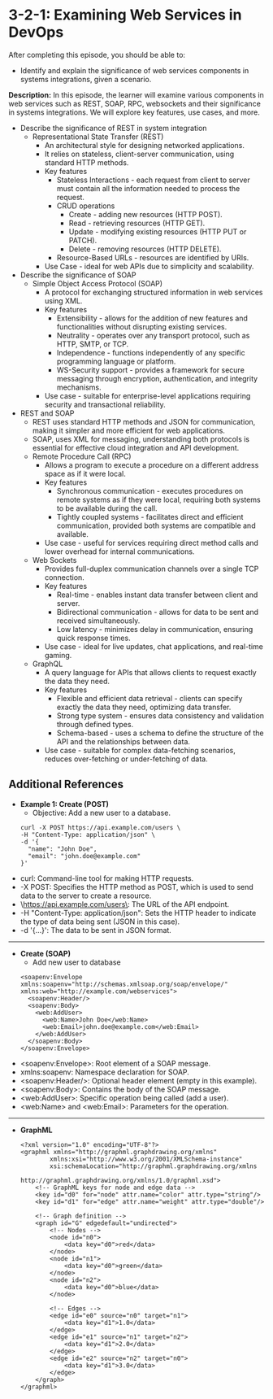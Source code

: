 # 3-2-1: Examining Web Services in DevOps

After completing this episode, you should be able to:

+ Identify and explain the significance of web services components in systems integrations, given a scenario.

**Description:** In this episode, the learner will examine various components in web services such as REST, SOAP, RPC, websockets and their significance in systems integrations. We will explore key features, use cases, and more.


+ Describe the significance of REST in system integration
  + Representational State Transfer (REST)
    + An architectural style for designing networked applications.
    + It relies on stateless, client-server communication, using standard HTTP methods.
    + Key features
      + Stateless Interactions - each request from client to server must contain all the information needed to process the request.
      + CRUD operations
        + Create - adding new resources \(HTTP POST\).
        + Read - retrieving resources \(HTTP GET\).
        + Update - modifying existing resources \(HTTP PUT or PATCH\).
        + Delete - removing resources \(HTTP DELETE\).
      + Resource-Based URLs - resources are identified by URIs.
    + Use Case - ideal for web APIs due to simplicity and scalability.
+ Describe the significance of SOAP
  + Simple Object Access Protocol \(SOAP\)
    + A protocol for exchanging structured information in web services using XML.
    + Key features
      + Extensibility - allows for the addition of new features and functionalities without disrupting existing services.
      + Neutrality - operates over any transport protocol, such as HTTP, SMTP, or TCP.
      + Independence - functions independently of any specific programming language or platform.
      + WS-Security support - provides a framework for secure messaging through encryption, authentication, and integrity mechanisms.
    + Use case - suitable for enterprise-level applications requiring security and transactional reliability.
+ REST and SOAP
    + REST uses standard HTTP methods and JSON for communication, making it simpler and more efficient for web applications.
    + SOAP, uses XML for messaging, understanding both protocols is essential for effective cloud integration and API development.
  + Remote Procedure Call \(RPC\)
    + Allows a program to execute a procedure on a different address space as if it were local.
    + Key features
      + Synchronous communication - executes procedures on remote systems as if they were local, requiring both systems to be available during the call.
      + Tightly coupled systems - facilitates direct and efficient communication, provided both systems are compatible and available.
    + Use case - useful for services requiring direct method calls and lower overhead for internal communications.
  + Web Sockets
    + Provides full-duplex communication channels over a single TCP connection.
    + Key features
      + Real-time - enables instant data transfer between client and server.
      + Bidirectional communication - allows for data to be sent and received simultaneously.
      + Low latency - minimizes delay in communication, ensuring quick response times.
    + Use case - ideal for live updates, chat applications, and real-time gaming.
  + GraphQL
    + A query language for APIs that allows clients to request exactly the data they need.
    + Key features
      + Flexible and efficient data retrieval - clients can specify exactly the data they need, optimizing data transfer.
      + Strong type system - ensures data consistency and validation through defined types.
      + Schema-based - uses a schema to define the structure of the API and the relationships between data.
    + Use case - suitable for complex data-fetching scenarios, reduces over-fetching or under-fetching of data.

## Additional References

+ **Example 1: Create (POST)**
  + Objective: Add a new user to a database.
  ```
  curl -X POST https://api.example.com/users \
  -H "Content-Type: application/json" \
  -d '{
    "name": "John Doe",
    "email": "john.doe@example.com"
  }'
  ```
+ curl: Command-line tool for making HTTP requests.
+ -X POST: Specifies the HTTP method as POST, which is used to send data to the server to create a resource.
+ \https://api.example.com/users\: The URL of the API endpoint.
+ -H "Content-Type: application/json": Sets the HTTP header to indicate the type of data being sent (JSON in this case).
+ -d '{...}': The data to be sent in JSON format.
-------

+ **Create \(SOAP\)**
  + Add new user to database
  ```
  <soapenv:Envelope xmlns:soapenv="http://schemas.xmlsoap.org/soap/envelope/" xmlns:web="http://example.com/webservices">
    <soapenv:Header/>
    <soapenv:Body>
      <web:AddUser>
        <web:Name>John Doe</web:Name>
        <web:Email>john.doe@example.com</web:Email>
      </web:AddUser>
    </soapenv:Body>
  </soapenv:Envelope>
  ```
+ \<soapenv:Envelope\>: Root element of a SOAP message.
+ xmlns:soapenv: Namespace declaration for SOAP.
+ \<soapenv:Header/\>: Optional header element (empty in this example).
+ \<soapenv:Body\>: Contains the body of the SOAP message.
+ \<web:AddUser\>: Specific operation being called (add a user).
+ \<web:Name\> and \<web:Email\>: Parameters for the operation.

--------

+ **GraphML**
  ```
  <?xml version="1.0" encoding="UTF-8"?>
  <graphml xmlns="http://graphml.graphdrawing.org/xmlns" 
          xmlns:xsi="http://www.w3.org/2001/XMLSchema-instance" 
          xsi:schemaLocation="http://graphml.graphdrawing.org/xmlns 
                              http://graphml.graphdrawing.org/xmlns/1.0/graphml.xsd">
      <!-- GraphML keys for node and edge data -->
      <key id="d0" for="node" attr.name="color" attr.type="string"/>
      <key id="d1" for="edge" attr.name="weight" attr.type="double"/>
      
      <!-- Graph definition -->
      <graph id="G" edgedefault="undirected">
          <!-- Nodes -->
          <node id="n0">
              <data key="d0">red</data>
          </node>
          <node id="n1">
              <data key="d0">green</data>
          </node>
          <node id="n2">
              <data key="d0">blue</data>
          </node>
          
          <!-- Edges -->
          <edge id="e0" source="n0" target="n1">
              <data key="d1">1.0</data>
          </edge>
          <edge id="e1" source="n1" target="n2">
              <data key="d1">2.0</data>
          </edge>
          <edge id="e2" source="n2" target="n0">
              <data key="d1">3.0</data>
          </edge>
      </graph>
  </graphml>
  ```
